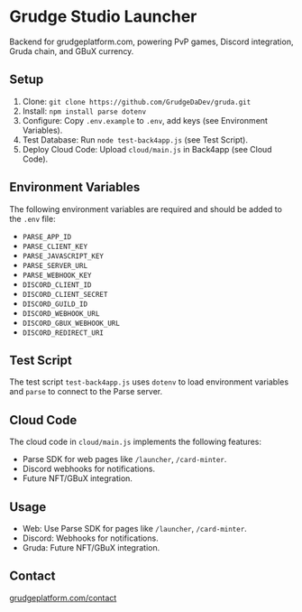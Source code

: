# Grudge Studio Launcher

Backend for grudgeplatform.com, powering PvP games, Discord integration, Gruda chain, and GBuX currency.

## Setup

1. Clone: `git clone https://github.com/GrudgeDaDev/gruda.git`
2. Install: `npm install parse dotenv`
3. Configure: Copy `.env.example` to `.env`, add keys (see Environment Variables).
4. Test Database: Run `node test-back4app.js` (see Test Script).
5. Deploy Cloud Code: Upload `cloud/main.js` in Back4app (see Cloud Code).

## Environment Variables

The following environment variables are required and should be added to the `.env` file:

- `PARSE_APP_ID`
- `PARSE_CLIENT_KEY`
- `PARSE_JAVASCRIPT_KEY`
- `PARSE_SERVER_URL`
- `PARSE_WEBHOOK_KEY`
- `DISCORD_CLIENT_ID`
- `DISCORD_CLIENT_SECRET`
- `DISCORD_GUILD_ID`
- `DISCORD_WEBHOOK_URL`
- `DISCORD_GBUX_WEBHOOK_URL`
- `DISCORD_REDIRECT_URI`

## Test Script

The test script `test-back4app.js` uses `dotenv` to load environment variables and `parse` to connect to the Parse server.

## Cloud Code

The cloud code in `cloud/main.js` implements the following features:

- Parse SDK for web pages like `/launcher`, `/card-minter`.
- Discord webhooks for notifications.
- Future NFT/GBuX integration.

## Usage

- Web: Use Parse SDK for pages like `/launcher`, `/card-minter`.
- Discord: Webhooks for notifications.
- Gruda: Future NFT/GBuX integration.

## Contact

[grudgeplatform.com/contact](https://grudgeplatform.com/contact)
